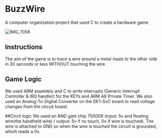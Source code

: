 # BuzzWire
A computer organization project that used C to create a hardware game

![IMG_7058](https://user-images.githubusercontent.com/93873940/231223566-0d163d1c-a31e-4ad7-8db0-216d722fe8ac.JPG)

## Instructions
The aim of the game is to trace a wire around a metal maze to the other side in 30 seconds or less WITHOUT touching the wire

## Game Logic

We used ARM assembly and C to write interrupts (Generic Interrupt Controller & IRQ handler) for the KEYs and ARM A9 Private Timer. We also used an Analog-To-Digital Converter on the DE1-SoC board to read voltage changes from the circuit board. 

##Circit logic
We used an AND gate chip 7S0008 (input: 5v and floating wire(the handheld wire) / output: 5v if no touch, 0v if wire is touched). The wire is attached to GND so when the wire is touched the circuit is grounded, which reads a 0v.
